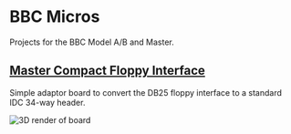 # BBC Micros
 Projects for the BBC Model A/B and Master.

## [Master Compact Floppy Interface](/Master_Compact_FDC_Interface)
Simple adaptor board to convert the DB25 floppy interface to a standard IDC 34-way header.
<br>

![3D render of board](BBC_Master_Compact_Gotek_3D/BBC_Master_Compact_Gotek_3D.png)



